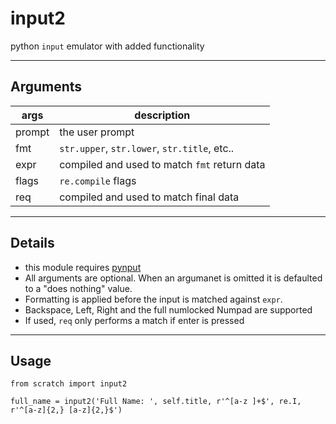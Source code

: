 # input2
python `input` emulator with added functionality

-------

## Arguments
|args|description|
|-|-|
|prompt | the user prompt|
|fmt    | `str.upper`, `str.lower`, `str.title`, etc..|
|expr   | compiled and used to match `fmt` return data|
|flags  | `re.compile` flags|
|req    | compiled and used to match final data|

--------

## Details

* this module requires [pynput](https://pypi.org/project/pynput/)
* All arguments are optional. When an argumanet is omitted it is defaulted to a "does nothing" value.
* Formatting is applied before the input is matched against `expr`. 
* Backspace, Left, Right and the full numlocked Numpad are supported
* If used, `req` only performs a match if enter is pressed

-------

## Usage
```python3
from scratch import input2

full_name = input2('Full Name: ', self.title, r'^[a-z ]+$', re.I, r'^[a-z]{2,} [a-z]{2,}$')
```
